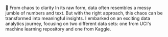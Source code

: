 🌟 From chaos to clarity
In its raw form, data often resembles a messy jumble of numbers and text. But with the right approach, this chaos can be transformed into meaningful insights. I embarked on an exciting data analytics journey, focusing on two different data sets: one from UCI's machine learning repository and one from Kaggle.

